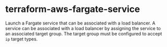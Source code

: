 # terraform-aws-fargate-service

Launch a Fargate service that can be associated with a load balancer. A service can be associated with a load balancer by assigning the service to an associated target group. The target group must be configured to accept `ip` target types.
